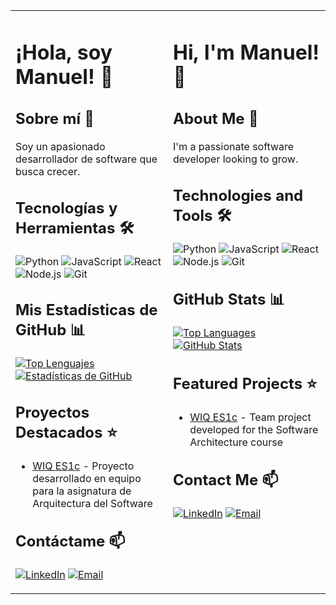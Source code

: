 <table>
<tr>
<td width="50%" valign="top">

# ¡Hola, soy Manuel! 👋 

## Sobre mí 🚀
Soy un apasionado desarrollador de software que busca crecer.

## Tecnologías y Herramientas 🛠️
![Python](https://img.shields.io/badge/-Python-3776AB?style=flat&logo=python&logoColor=white)
![JavaScript](https://img.shields.io/badge/-JavaScript-F7DF1E?style=flat&logo=javascript&logoColor=black)
![React](https://img.shields.io/badge/-React-61DAFB?style=flat&logo=react&logoColor=black)
![Node.js](https://img.shields.io/badge/-Node.js-339933?style=flat&logo=node.js&logoColor=white)
![Git](https://img.shields.io/badge/-Git-F05032?style=flat&logo=git&logoColor=white)

## Mis Estadísticas de GitHub 📊
[![Top Lenguajes](https://github-readme-stats.vercel.app/api/top-langs/?username=gs-Manuel&layout=compact&theme=radical&locale=es)](https://github.com/anuraghazra/github-readme-stats)
[![Estadísticas de GitHub](https://github-readme-stats.vercel.app/api?username=gs-Manuel&show_icons=true&theme=radical&locale=es)](https://github.com/anuraghazra/github-readme-stats)

## Proyectos Destacados ⭐
- [WIQ ES1c](https://github.com/Arquisoft/wiq_es1c) - Proyecto desarrollado en equipo para la asignatura de Arquitectura del Software

## Contáctame 📫
[![LinkedIn](https://img.shields.io/badge/-LinkedIn-0077B5?style=flat&logo=linkedin&logoColor=white)](https://www.linkedin.com/in/code-developer-manuel-gonz%C3%A1lez-santos-code-developer/)
[![Email](https://img.shields.io/badge/-Email-D14836?style=flat&logo=gmail&logoColor=white)](mailto:gs_manuel@outlook.es)

</td>
<td width="50%" valign="top">

# Hi, I'm Manuel! 👋

## About Me 🚀
I'm a passionate software developer looking to grow.

## Technologies and Tools 🛠️
![Python](https://img.shields.io/badge/-Python-3776AB?style=flat&logo=python&logoColor=white)
![JavaScript](https://img.shields.io/badge/-JavaScript-F7DF1E?style=flat&logo=javascript&logoColor=black)
![React](https://img.shields.io/badge/-React-61DAFB?style=flat&logo=react&logoColor=black)
![Node.js](https://img.shields.io/badge/-Node.js-339933?style=flat&logo=node.js&logoColor=white)
![Git](https://img.shields.io/badge/-Git-F05032?style=flat&logo=git&logoColor=white)

## GitHub Stats 📊
[![Top Languages](https://github-readme-stats.vercel.app/api/top-langs/?username=gs-Manuel&layout=compact&theme=radical&locale=en)](https://github.com/anuraghazra/github-readme-stats)
[![GitHub Stats](https://github-readme-stats.vercel.app/api?username=gs-Manuel&show_icons=true&theme=radical&locale=en)](https://github.com/anuraghazra/github-readme-stats)

## Featured Projects ⭐
- [WIQ ES1c](https://github.com/Arquisoft/wiq_es1c) - Team project developed for the Software Architecture course

## Contact Me 📫
[![LinkedIn](https://img.shields.io/badge/-LinkedIn-0077B5?style=flat&logo=linkedin&logoColor=white)](https://www.linkedin.com/in/code-developer-manuel-gonz%C3%A1lez-santos-code-developer/)
[![Email](https://img.shields.io/badge/-Email-D14836?style=flat&logo=gmail&logoColor=white)](mailto:gs_manuel@outlook.es)

</td>
</tr>
</table>

